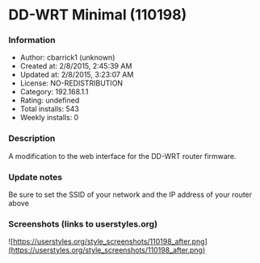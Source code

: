 # DD-WRT Minimal (110198)

### Information
- Author: cbarrick1 (unknown)
- Created at: 2/8/2015, 2:45:39 AM
- Updated at: 2/8/2015, 3:23:07 AM
- License: NO-REDISTRIBUTION
- Category: 192.168.1.1
- Rating: undefined
- Total installs: 543
- Weekly installs: 0


### Description
A modification to the web interface for the DD-WRT router firmware.

### Update notes
Be sure to set the SSID of your network and the IP address of your router above

### Screenshots (links to userstyles.org)
![https://userstyles.org/style_screenshots/110198_after.png](https://userstyles.org/style_screenshots/110198_after.png)


